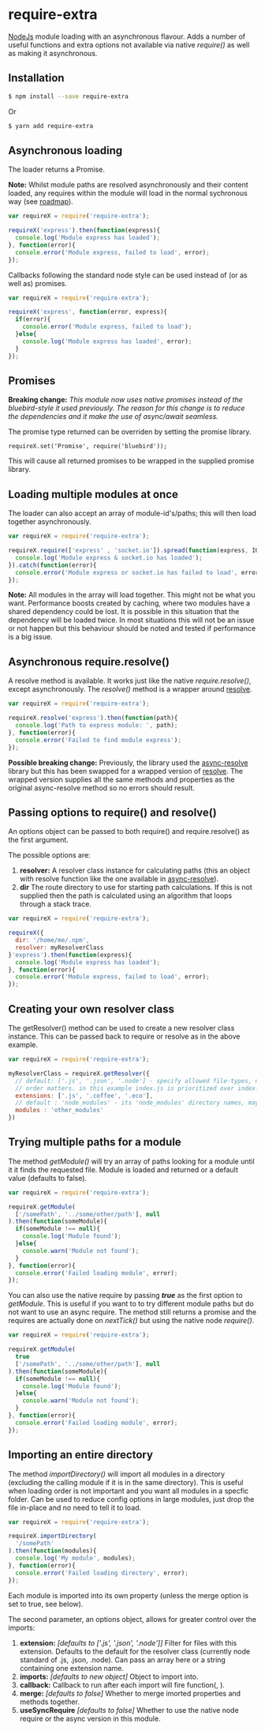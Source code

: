 # require-extra
[NodeJs](https://nodejs.org) module loading with an asynchronous flavour.  Adds a number of useful functions and extra options not available via native *require()* as well as making it asynchronous.

## Installation

```bash
$ npm install --save require-extra
```

Or

```bash
$ yarn add require-extra
```


## Asynchronous loading

The loader returns a Promise.

**Note:** Whilst module paths are resolved asynchronously and their content loaded, any requires within the module will load in the normal sychronous way (see [roadmap](ROADMAP.md)).

```javascript
var requireX = require('require-extra');

requireX('express').then(function(express){
  console.log('Module express has loaded');
}, function(error){
  console.error('Module express, failed to load', error);
});
```

Callbacks following the standard node style can be used instead of (or as well as) promises.

```javascript
var requireX = require('require-extra');

requireX('express', function(error, express){
  if(error){
    console.error('Module express, failed to load');
  }else{
    console.log('Module express has loaded', error);
  }
});
```

## Promises

**Breaking change:** *This module now uses native promises instead of the bluebird-style it used previously.  The reason for this change is to reduce the dependencies and it make the use of async/await seamless.*

The promise type returned can be overriden by setting the promise library.

```javavascript
requireX.set('Promise', require('bluebird'));
```

This will cause all returned promises to be wrapped in the supplied promise library.


## Loading multiple modules at once

The loader can also accept an array of module-id's/paths; this will then load together asynchronously.

```javascript
var requireX = require('require-extra');

requireX.require(['express' , 'socket.io']).spread(function(express, IO){
  console.log('Module express & socket.io has loaded');
}).catch(function(error){
  console.error('Module express or socket.io has failed to load', error);
});
```

**Note:** All modules in the array will load together.  This might not be what you want.  Performance boosts created by caching, where two modules have a shared dependency could be lost.  It is possible in this situation that the dependency will be loaded twice.  In most situations this will not be an issue or not happen but this behaviour should be noted and tested if performance is a big issue.


## Asynchronous require.resolve()

A resolve method is available.  It works just like the native *require.resolve()*, except asynchronously.  The *resolve()* method is a wrapper around [resolve](https://github.com/browserify/resolve).

```javascript
var requireX = require('require-extra');

requireX.resolve('express').then(function(path){
  console.log('Path to express module: ', path);
}, function(error){
  console.error('Failed to find module express');
});
```

**Possible breaking change:** Previously, the library used the [async-resolve](https://github.com/Meettya/async-resolve) library but this has been swapped for a wrapped version of [resolve](https://github.com/browserify/resolve).  The wrapped version supplies all the same methods and properties as the original async-resolve method so no errors should result.


## Passing options to require() and resolve()

An options object can be passed to both require() and require.resolve() as the first argument.

The possible options are:
 1. **resolver:** A resolver class instance for calculating paths (this an object with resolve function like the one available in [async-resolve](https://github.com/Meettya/async-resolve)).
 2. **dir** The route directory to use for starting path calculations.  If this is not supplied then the path is calculated using an algorithm that loops through a stack trace.

```javascript
var requireX = require('require-extra');

requireX({
  dir: '/home/me/.npm',
  resolver: myResolverClass
}'express').then(function(express){
  console.log('Module express has loaded');
}, function(error){
  console.error('Module express, failed to load', error);
});
```

## Creating your own resolver class

The getResolver() method can be used to create a new resolver class instance.  This can be passed back to require or resolve as in the above example.

```javascript
var requireX = require('require-extra');

myResolverClass = requireX.getResolver({
  // default: ['.js', '.json', '.node'] - specify allowed file-types, note that the 
  // order matters. in this example index.js is prioritized over index.coffee 
  extensions: ['.js', '.coffee', '.eco'],
  // default : 'node_modules' - its 'node_modules' directory names, may be changed 
  modules : 'other_modules'
})
```


## Trying multiple paths for a module

The method *getModule()* will try an array of paths looking for a module until it it finds the requested file.  Module is loaded and returned or a default value (defaults to false).

```javascript
var requireX = require('require-extra');

requireX.getModule(
  ['/somePath', '../some/other/path'], null
).then(function(someModule){
  if(someModule !== null){
    console.log('Module found');
  }else{
    console.warn('Module not found');
  }
}, function(error){
  console.error('Failed loading module', error);
});
```

You can also use the native require by passing ***true*** as the first option to *getModule*. This is useful if you want to to try different module paths but do not want to use an async require.  The method still returns a promise and the requires are actually done on *nextTick()* but using the native node *require()*.

```javascript
var requireX = require('require-extra');

requireX.getModule(
  true
  ['/somePath', '../some/other/path'], null
).then(function(someModule){
  if(someModule !== null){
    console.log('Module found');
  }else{
    console.warn('Module not found');
  }
}, function(error){
  console.error('Failed loading module', error);
});
```



## Importing an entire directory
The method *importDirectory()* will import all modules in a directory (excluding the calling module if it is in the same directory).  This is useful when loading order is not important and you want all modules in a specfic folder. Can be used
to reduce config options in large modules, just drop the file in-place and no need to tell it to load.

```javascript
var requireX = require('require-extra');

requireX.importDirectory(
  '/somePath'
).then(function(modules){
  console.log('My module', modules);
}, function(error){
  console.error('Failed loading directory', error);
});
```

Each module is imported into its own property (unless the merge option is set to true, see below).

The second parameter, an options object, allows for greater control over the imports:

 1. **extension:** *\[defaults to \['.js', '.json', '.node'\]\]* Filter for files with this extension.  Defaults to the default for the resolver class (currently node standard of .js, .json, .node). Can pass an array here or a string containing one extension name.
 2. **imports:** *\[defaults to new object\]* Object to import into.
 3. **callback:** Callback to run after each import will fire function(<Filename>, <Imported Module>).
 4. **merge:** *\[defaults to false\]* Whether to merge imorted properties and methods together.
 5. **useSyncRequire** *\[defaults to false\]* Whether to use the native node require or the async version in this module.